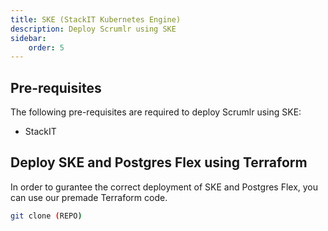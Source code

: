 ```yaml
---
title: SKE (StackIT Kubernetes Engine)
description: Deploy Scrumlr using SKE
sidebar:
    order: 5
---
```


## Pre-requisites
The following pre-requisites are required to deploy Scrumlr using SKE:
- StackIT 

## Deploy SKE and Postgres Flex using Terraform
In order to gurantee the correct deployment of SKE and Postgres Flex, you can use our premade Terraform code.

```sh
git clone (REPO)
```
